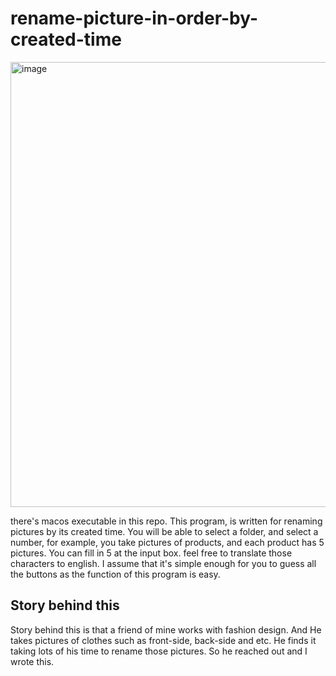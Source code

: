 # rename-picture-in-order-by-created-time
<img width="712" alt="image" src="https://github.com/georgelzh/rename-picture-in-order-by-created-time/assets/33303558/7ee865b4-eb4e-497d-8833-e31db5720f31">

there's macos executable in this repo.
This program, is written for renaming pictures by its created time.
You will be able to select a folder, and select a number, for example, you take pictures of products, and each product has 5 pictures.
You can fill in 5 at the input box. 
feel free to translate those characters to english. I assume that it's simple enough for you to guess all the buttons as the function
of this program is easy. 


## Story behind this
Story behind this is that a friend of mine works with fashion design. And He takes pictures of clothes such as front-side, back-side and etc.
He finds it taking lots of his time to rename those pictures. So he reached out and I wrote this.

